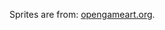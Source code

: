 Sprites are from: [opengameart.org](http://opengameart.org/content/bevouliin-free-bee-flappy-bird-sprite-sheets).